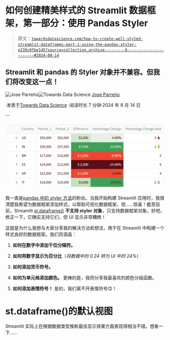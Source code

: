 # 如何创建精美样式的 Streamlit 数据框架，第一部分：使用 Pandas Styler

> 原文：[`towardsdatascience.com/how-to-create-well-styled-streamlit-dataframes-part-1-using-the-pandas-styler-e239c0fbe145?source=collection_archive---------6-----------------------#2024-08-14`](https://towardsdatascience.com/how-to-create-well-styled-streamlit-dataframes-part-1-using-the-pandas-styler-e239c0fbe145?source=collection_archive---------6-----------------------#2024-08-14)

## Streamlit 和 pandas 的 Styler 对象并不兼容。但我们将改变这一点！

[](https://medium.com/@joparga3?source=post_page---byline--e239c0fbe145--------------------------------)![Jose Parreño](https://medium.com/@joparga3?source=post_page---byline--e239c0fbe145--------------------------------)[](https://towardsdatascience.com/?source=post_page---byline--e239c0fbe145--------------------------------)![Towards Data Science](https://towardsdatascience.com/?source=post_page---byline--e239c0fbe145--------------------------------) [Jose Parreño](https://medium.com/@joparga3?source=post_page---byline--e239c0fbe145--------------------------------)

·发表于[Towards Data Science](https://towardsdatascience.com/?source=post_page---byline--e239c0fbe145--------------------------------) ·阅读时长 7 分钟·2024 年 8 月 14 日

--

![](img/cfca92ce3276a325243056712ff79c6d.png)

我一直是[pandas 中的 styler 方法](https://pandas.pydata.org/docs/user_guide/style.html)的粉丝。当我开始构建 Streamlit 应用时，我很清楚我希望为数据框架添加样式，以帮助可视化数据框架，但……惊喜！截至目前，Streamlit [st.dataframe()](https://docs.streamlit.io/develop/api-reference/data/st.dataframe) **不支持 styler 对象**，只支持数据框架对象。好吧，修正一下，它确实支持它们，但 UI 显示非常糟糕！

这就是为什么我想与大家分享我的解决方法和想法，用于在 Streamlit 中构建一个样式良好的数据框架。我们将涵盖：

1.  **如何在数字中添加千位分隔符。**

1.  **如何将数字显示为百分比**（*将数据中的 0.24 转为 UI 中的 24%*）

1.  **如何添加货币符号。**

1.  **如何为单元格添加颜色。** 更棒的是，我将分享我最喜欢的颜色分级函数。

1.  **如何添加表情符号！** 是的，我们离不开表情符号😊！

# st.dataframe()的默认视图

Streamlit 实际上在根据数据类型推断最佳显示效果方面表现得相当不错。想象一下……
